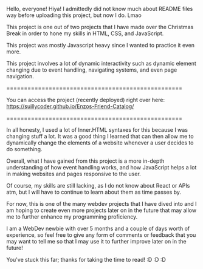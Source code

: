 Hello, everyone! Hiya!
I admittedly did not know much about README files way before uploading this project, but now I do. Lmao

This project is one out of two projects that I have made over the Christmas Break in order to hone my skills in HTML, CSS, and JavaScript.

This project was mostly Javascript heavy since I wanted to practice it even more.

This project involves a lot of dynamic interactivity such as dynamic element changing due to event handling, navigating systems, and even page navigation. 

==================================================

You can access the project (recently deployed) right over here: 
https://suillycoder.github.io/Enzos-Friend-Catalog/

==================================================

In all honesty, I used a lot of Inner.HTML syntaxes for this because I was changing stuff a lot. 
It was a good thing I learned that can then allow me to dynamically change the elements of a website whenever a user decides to do something. 

Overall, what I have gained from this project is a more in-depth understanding of how event handling works, and how JavaScript helps 
a lot in making websites and pages responsive to the user. 

Of course, my skills are still lacking, as I do not know about React or APIs atm, but I will have to continue to learn about them as time passes by. 

For now, this is one of the many webdev projects that I have dived into and I am hoping to create even more projects later on 
in the future that may allow me to further enhance my programming proficiency.

I am a WebDev newbie with over 5 months and a couple of days worth of experience, so feel free to give any form of comments or feedback
that you may want to tell me so that I may use it to further improve later on in the future!

You've stuck this far; thanks for taking the time to read! :D :D :D
